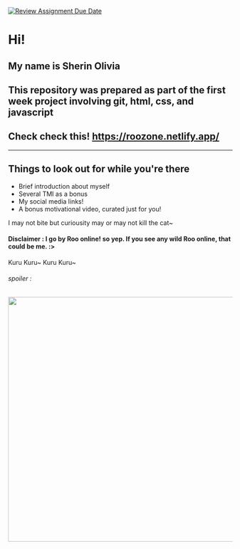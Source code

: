 [![Review Assignment Due Date](https://classroom.github.com/assets/deadline-readme-button-24ddc0f5d75046c5622901739e7c5dd533143b0c8e959d652212380cedb1ea36.svg)](https://classroom.github.com/a/l9v8sNrv)

# Hi!
## My name is Sherin Olivia 
## This repository was prepared as part of the first week project involving git, html, css, and javascript

## Check check this! https://roozone.netlify.app/

<hr>

## Things to look out for while you're there
- Brief introduction about myself
- Several TMI as a bonus
- My social media links! 
- A bonus motivational video, curated just for you!

I may not bite but curiousity may or may not kill the cat~

#### Disclaimer : I go by Roo online! so yep. If you see any wild Roo online, that could be me. :>


Kuru Kuru~ Kuru Kuru~

###### spoiler :
<img src="/week-1-SherinOlivia/images/webcapture.jpeg" width="550px" height="550px"/>